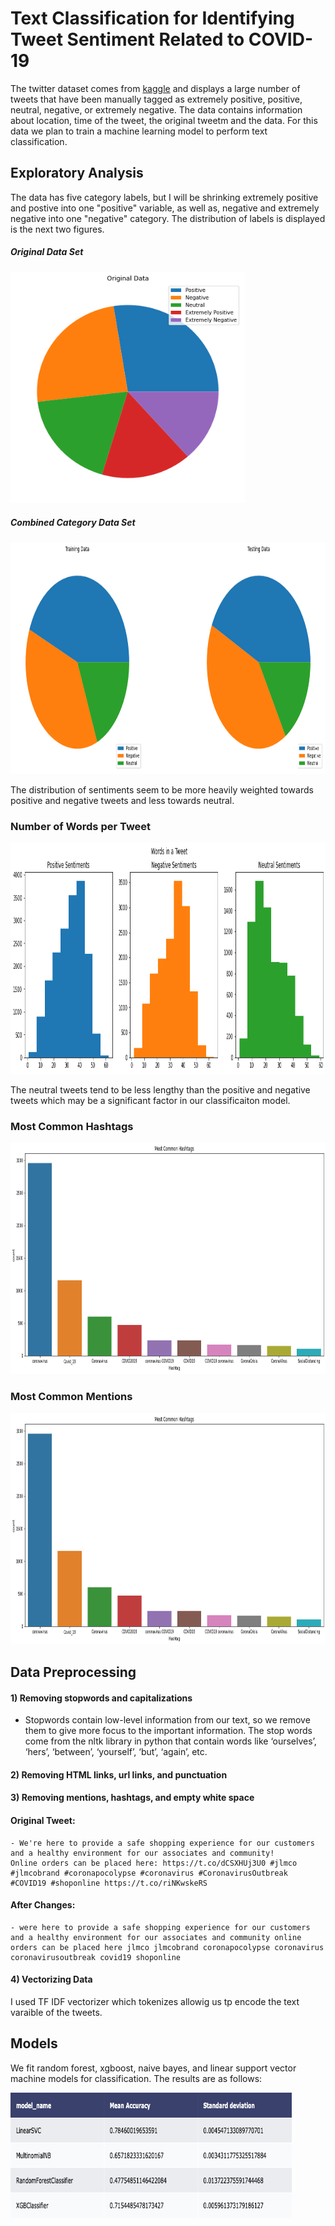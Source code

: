 # <a title="Text Classification for Identifying Tweet Sentiment Related to COVID-19"> Text Classification for Identifying Tweet Sentiment Related to COVID-19</a>


The twitter dataset comes from [kaggle](https://www.kaggle.com/datatattle/covid-19-nlp-text-classification) and displays a large number of tweets that have been manually tagged as extremely positive, positive, neutral, negative, or extremely negative. The data contains information about location, time of the tweet, the original tweetm and the data. For this data we plan to train a machine learning model to perform text classification.

## Exploratory Analysis

The data has five category labels, but I will be shrinking extremely positive and postive into one "positive" variable, as well as, negative and extremely negative into one "negative" category. The distribution of labels is displayed is the next two figures.

##### Original Data Set
<img src="nlp_images/original_data_sentiments2.png" width="375" height="370" data-rotate="90"/>

##### Combined Category Data Set
<img src="nlp_images/train:test_sentiments.png" width="800" height="370" data-rotate="90"/>

The distribution of sentiments seem to be more heavily weighted towards positive and negative tweets and less towards neutral.


### Number of Words per Tweet

<img src="nlp_images/words_in_tweet1.png" width="800" height="370" data-rotate="90"/>

The neutral tweets tend to be less lengthy than the positive and negative tweets which may be a significant factor in our classificaiton model.

### Most Common Hashtags

<img src="nlp_images/most_common_hashtags.png" width="800" height="370" data-rotate="90"/>

### Most Common Mentions

<img src="nlp_images/most_common_hashtags.png" width="800" height="370" data-rotate="90"/>


## Data Preprocessing

#### 1) Removing stopwords and capitalizations

- Stopwords contain low-level information from our text, so we remove them to give more focus to the important information. The stop words come from the nltk library in python that contain words like ‘ourselves’, ‘hers’, ‘between’, ‘yourself’, ‘but’, ‘again’, etc.

#### 2) Removing HTML links, url links, and punctuation
#### 3) Removing mentions, hashtags, and empty white space

#### Original Tweet:
    - We're here to provide a safe shopping experience for our customers and a healthy environment for our associates and community! 
    Online orders can be placed here: https://t.co/dCSXHUj3U0 #jlmco #jlmcobrand #coronapocolypse #coronavirus #CoronavirusOutbreak  #COVID19 #shoponline https://t.co/riNKwskeRS
    
#### After Changes:
    - were here to provide a safe shopping experience for our customers and a healthy environment for our associates and community online orders can be placed here jlmco jlmcobrand coronapocolypse coronavirus coronavirusoutbreak covid19 shoponline


#### 4) Vectorizing Data

I used TF IDF vectorizer which tokenizes allowig us tp encode the text varaible of the tweets.


## Models

We fit random forest, xgboost, naive bayes, and linear support vector machine models for classification. The results are as follows:

<img src="nlp_images/accuarcy_table.png" width="450" height="200" data-rotate="90"/>











